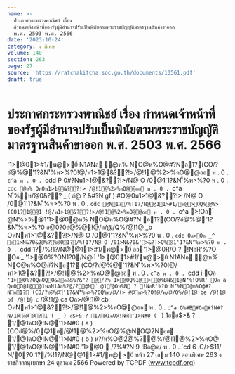 ```yaml
---
name: >-
  ประกาศกระทรวงพาณิชย์ เรื่อง
  กำหนดเจ้าหน้าที่ของรัฐผู้มีอำนาจปรับเป็นพินัยตามพระราชบัญญัติมาตรฐานสินค้าขาออก
  พ.ศ. 2503 พ.ศ. 2566
date: '2023-10-24'
category: ง พิเศษ
volume: 140
section: 263
page: 27
source: 'https://ratchakitcha.soc.go.th/documents/10561.pdf'
draft: true
---
```


# ประกาศกระทรวงพาณิชย์ เรื่อง กำหนดเจ้าหน้าที่ของรัฐผู้มีอำนาจปรับเป็นพินัยตามพระราชบัญญัติมาตรฐานสินค้าขาออก พ.ศ. 2503 พ.ศ. 2566

'1>@01>#1/พ@>0์ N1ANอ ํ@ห% NO@ห%O@#?Nอ1?(CO/?อํ@%@'1?&N'็%พ>%?0!@/พ1>1@&??!>/@!1@%2>%คO@@ออ พ . 0 . `c^a พ . 0 . `cdd P 0#?Nพ1>1@&??!>/N@ O /0@1'1?&N'็%พ>%?0 พ . 0 . `cdc ํ@ห% QหOพ1>1@&??!> /@!1@%2>%คO@@ออ พ . 0 . `c^a N'็%ห/@0&?? _ ( ลํ@ ? &#?N gf ) #O@0พ1>1@&??!> /N@ O /0@1'1?&N'็%พ>%?0 พ . 0 . `cdc @N1?/%!1?/N@@11>#1/พ@>0์Q%@%>(CO1?1@@1 !@/พ1>1@&??!>/@!1@%2>%คO@@ออ พ . 0 . `c^a >!Oอ ํ @N%>%@1'1>@0ํ@ห% NO@ห%O@#?N อ1?(CO/?อํ@%@'1?&N'็%พ>%?0 อ@0?0อํ@%@!@/ค/@/Q%/@!1@ _b OหNพ1>1@&??!>/N@ O /0@1'1?&N'็%พ>%?0 พ . 0 . `cdc Oล>Oอ _^ อ1>N&?0&2ํ@%?%@01?/%!1?/N@ O /01>N&?0&'>&?!>Q%@1'1?&N'็%พ>%?0 พ . 0 . `cdd 1?/%!1?/N@@11>#1/พ@>0์ ออ'1>@0R/O ? !NอR'%?O Oอ _ '1>@0%?ON1?0/N@ ì '1>@01>#1/พ@>0์ N1ANอ ํ@ห% NO@ห%O@#?Nอ1? (CO/?อํ@%@'1?&N'็%พ>%?0!@/พ1>1@&??!>/@!1@%2>%คO@@ออ พ . 0 . `c^a พ . 0 . `cdd î Oอ ` '1>@0%?OQหOQO&?ค?&%?&"? @/?%'1>@0Q%1@>@%BN&1@N'็%!O%R' Oอ a QหOO@1@@1พลN1Aอ%2@/?@N ํ @1!ํ@Oห%N ? !NอR'%?O N'็%NO@ห%O@#?Nอ1? (CO/?อํ@%@'1?&N'็%พ>%?0Q%ค/@/(> #@พ>%?0!@/ค/@/Q%/@!1@ be /@!1@ bf /@!1@ c` /@!1@ ca Oล>/@!1@ cb OหNพ1>1@&??!>/@!1@%2>%คO@@ออ พ . 0 . `c^a Q%#B#Oอ#?N#?N/1@อ@@?1 ( _ ) อ$>& ? 1/@1คO@!N@'1>N#0 ( ` ) 1ออ$>& ? 1/@1คO@!N@'1>N#0 ( a ) (COอํ@%/0@1อ/@!1@%2>%คO@%ํ@NO@2Nออ 1/@1คO@!N@'1>N#0 ( b ) ห?/ห%O@2ํ@%?@%/@!1@%2>%คO@ 1/@1คO@!N@'1>N#0 '1>@0  /?%#?N 9 !Bล@ค/ พ . 0 . `cd 6 .C/>$11/ N/0?0 1?/%!1?/N@@11>#1/พ@>0์ หน้า 27 เลม 140 ตอนพิเศษ 263 ง ราชกิจจานุเบกษา 24 ตุลาคม 2566 Powered by TCPDF (www.tcpdf.org)
